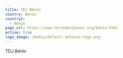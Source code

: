 ```yaml
---
title: TDJ Bénin
country: Bénin
country2:
  - Bénin
page_url: https://www.terredesjeunes.org/benin.html
active: true
logo_image: /media/default-antenna-logo.png
---
```

TDJ Bénin